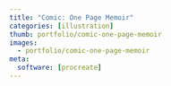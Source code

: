 ```yaml
---
title: "Comic: One Page Memoir"
categories: [illustration]
thumb: portfolio/comic-one-page-memoir
images:
  - portfolio/comic-one-page-memoir
meta:
  software: [procreate]
---
```

